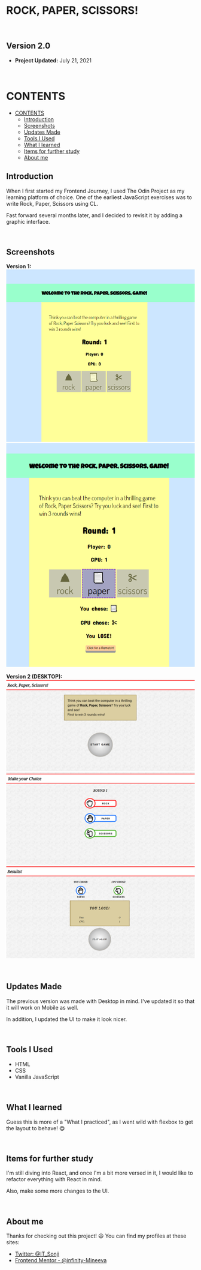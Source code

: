 # ROCK, PAPER, SCISSORS!<!-- omit in toc -->

<br>

## Version 2.0<!-- omit in toc -->

- **Project Updated:** July 21, 2021


<br>

# CONTENTS
- [CONTENTS](#contents)
  - [Introduction](#introduction)
  - [Screenshots](#screenshots)
  - [Updates Made](#updates-made)
  - [Tools I Used](#tools-i-used)
  - [What I learned](#what-i-learned)
  - [Items for further study](#items-for-further-study)
  - [About me](#about-me)
 

Introduction
---
When I first started my Frontend Journey, I used The Odin Project as my learning platform of choice. One of the earliest JavaScript exercises was to write Rock, Paper, Scissors using CL. 

Fast forward several months later, and I decided to revisit it by adding a graphic interface.

<br>


Screenshots
---

**Version 1:**
![image](images/Screenshots/DESKTOP_V1_GAME.png)
![image](images/Screenshots/DESKTOP_V1_RESULTS.png)

**Version 2 (DESKTOP):**
![image](images/Screenshots/DESKTOP_V2_HOME.png)
![image](images/Screenshots/DESKTOP_V2_GAME.png)
![image](images/Screenshots/DESKTOP_V2_RESULTS.png)

<br>

Updates Made
---

The previous version was made with Desktop in mind. I've updated it so that it will work on Mobile as well. 

In addition, I updated the UI to make it look nicer.


<br>


Tools I Used
---

* HTML
* CSS
* Vanilla JavaScript

<br>

What I learned
---

Guess this is more of a "What I practiced", as I went wild with flexbox to get the layout to behave! 😋

<br>

Items for further study
---

I'm still diving into React, and once I'm a bit more versed in it, I would like to refactor everything with React in mind.

Also, make some more changes to the UI.

<br>

About me
---

Thanks for checking out this project! 😃 You can find my profiles at these sites:
- [Twitter: @IT_Sonji](https://twitter.com/sonji_it)
- [Frontend Mentor - @infinity-Mineeva](https://www.frontendmentor.io/profile/Infinity-Mineeva)